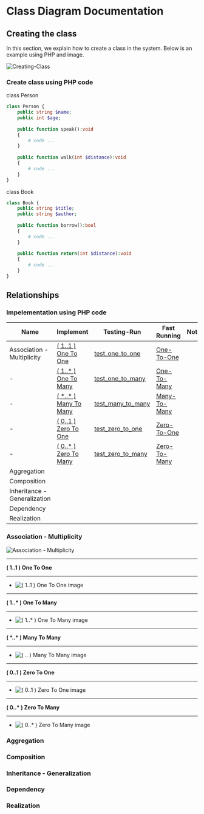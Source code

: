 # Class Diagram Documentation
## Creating the class
In this section, we explain how to create a class in the system. Below is an example using PHP and image.

![Creating-Class](diagrams\images\Class-Diagram\class-diagram-write-class.jpg)

### Create class using PHP code
class Person
``` php
class Person {
    public string $name;
    public int $age;
    
    public function speak():void
    {
        # code ...
    }
    
    public function walk(int $distance):void
    {
        # code ...
    }
}
```

class Book
``` php
class Book {
    public string $title;
    public string $author;
    
    public function borrow():bool
    {
        # code ...
    }
    
    public function return(int $distance):void
    {
        # code ...
    }
}
```

## Relationships

### Impelementation using PHP code
| Name | Implement | Testing-Run | Fast Running | Notes |
| ---- | --------- | ----------- | ------------ | ----- |
| Association - Multiplicity | [ ( 1..1 ) One To One ](implementation\php\app\Association\OneToOne) |  [ test_one_to_one ](implementation\php\tests\AssociationTest.php) | [One-To-One](implementation\php\app\Association\Run\One-to-One) | |
| - | [ ( 1..* ) One To Many ](implementation\php\app\Association\OneToMany) | [ test_one_to_many ](implementation\php\tests\AssociationTest.php) | [One-To-Many](implementation\php\app\Association\Run\One-to-Many) | |
| - | [ ( \*..* ) Many To Many ](implementation\php\app\Association\ManyToMany) | [ test_many_to_many ](implementation\php\tests\AssociationTest.php) | [Many-To-Many](implementation\php\app\Association\Run\Many-to-Many) | |
| - | [ ( 0..1 ) Zero To One ](implementation\php\app\Association\ZeroToOne) | [ test_zero_to_one ](implementation\php\tests\AssociationTest.php) | [Zero-To-One](implementation\php\app\Association\Run\Zero-to-One) | |
| - | [ ( 0..* ) Zero To Many ](implementation\php\app\Association\ZeroToMany) | [ test_zero_to_many ](implementation\php\tests\AssociationTest.php) | [Zero-To-Many](implementation\php\app\Association\Run\Zero-to-Many) | |
| Aggregation |  |  |  |  |
| Composition |  |  |  |  |
| Inheritance - Generalization |  |  |  |  |
| Dependency |  |  |  |  |
| Realization |  |  |  |  |

### **Association - Multiplicity**
![ Association - Multiplicity ](diagrams\images\Association\Multiplicity-cover.jpg)
____________________________
**( 1..1 ) One To One**
____________________________
* ![ ( 1..1 ) One To One image ](diagrams\images\Association\Association-One-to-One.jpg)
____________________________
**( 1..\* ) One To Many**
____________________________
* ![ ( 1..* ) One To Many image ](diagrams\images\Association\Association-One-to-Many.jpg)
____________________________
**( \*..\* ) Many To Many**
____________________________
* ![ ( *..* ) Many To Many image ](diagrams\images\Association\Association-Many-to-Many.jpg)
____________________________
**( 0..1 ) Zero To One**
____________________________
* ![ ( 0..1 ) Zero To One image ](diagrams\images\Association\Association-Zero-to-One.jpg)
____________________________
**( 0..\* ) Zero To Many**
____________________________
* ![ ( 0..* ) Zero To Many image ](diagrams\images\Association\Association-Zero-to-Many.jpg)

### **Aggregation**


### **Composition**


### **Inheritance - Generalization**


### **Dependency**


### **Realization**

